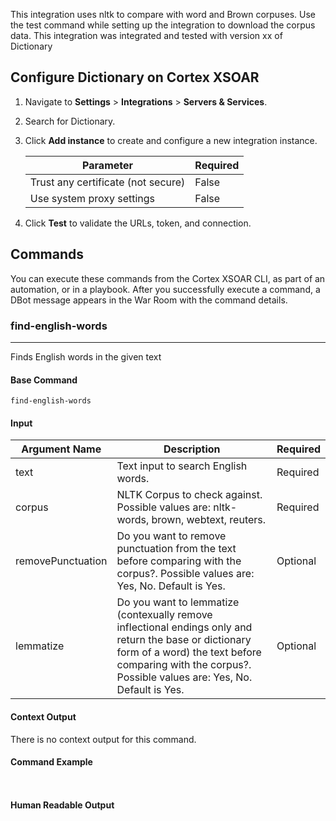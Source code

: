 This integration uses nltk to compare with word and Brown corpuses. Use the test command while setting up the integration to download the corpus data.
This integration was integrated and tested with version xx of Dictionary

## Configure Dictionary on Cortex XSOAR

1. Navigate to **Settings** > **Integrations** > **Servers & Services**.
2. Search for Dictionary.
3. Click **Add instance** to create and configure a new integration instance.

    | **Parameter** | **Required** |
    | --- | --- |
    | Trust any certificate (not secure) | False |
    | Use system proxy settings | False |

4. Click **Test** to validate the URLs, token, and connection.
## Commands
You can execute these commands from the Cortex XSOAR CLI, as part of an automation, or in a playbook.
After you successfully execute a command, a DBot message appears in the War Room with the command details.
### find-english-words
***
Finds English words in the given text


#### Base Command

`find-english-words`
#### Input

| **Argument Name** | **Description** | **Required** |
| --- | --- | --- |
| text | Text input to search English words. | Required | 
| corpus | NLTK Corpus to check against. Possible values are: nltk-words, brown, webtext, reuters. | Required | 
| removePunctuation | Do you want to remove punctuation from the text before comparing with the corpus?. Possible values are: Yes, No. Default is Yes. | Optional | 
| lemmatize | Do you want to lemmatize (contexually remove inflectional endings only and return the base or dictionary form of a word) the text before comparing with the corpus?. Possible values are: Yes, No. Default is Yes. | Optional | 


#### Context Output

There is no context output for this command.

#### Command Example
``` ```

#### Human Readable Output


